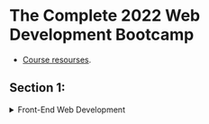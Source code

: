 # The Complete 2022 Web Development Bootcamp

- [Course resourses](https://www.appbrewery.co/p/web-development-course-resources/).

## Section 1:

<details>
  <summary>Front-End Web Development</summary>
	
  ### 1.1. How Does the Internet Actually Work?
  -	**Internet** is a long piece of wire, And that wire connects different computers to each other. It allows computers to transfer data through this giant wire
  -	A server is a computer that provides files and data to other computers, it allows access 24/7.
  -	A client is a computer that any user is used to access the internet.
  -	When the browser request a website, the request is sent to **ISP** (Internet server provider: The company we pay for internet service) then it searches at DNS that contains the web site's IP addresses. Once the DNS finds the IP address it sends it back to the browser vis ISP. Then the browser sends a direct request through ISP and this message will be delivered via Internet Backbone to the server that is located at that IP address. On that server, all files are needed to view the website home page. The server sends these files back to the client through the internet backbone and the client gets to see the website in the browser. All of that happens in milliseconds.

### 1.2. How Do Websites Actually Work?

- To access the web page we need a browser (allows to look up at IP address and receives data from the server).
- Data from the server contains HTML, CSS, and js files.

### 1.3. To get started

- Need Browser (chrome recommended)
- Text Edittor(Atom, vs code)

</details>
